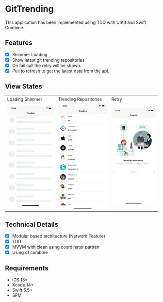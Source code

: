 # GitTrending

This application has been implemented using TDD with UIKit and Swift Combine.

## Features

- [x] Shimmer Loading
- [x] Show latest git trending repositories.
- [x] On fail call the retry will be shown.
- [x] Pull to refresh to get the latest data from the api.

## View States
<table>
  <tr>
    <td>Loading Shimmer</td>
    <td>Trending Repositories</td>
    <td>Retry</td>
  </tr>
  <tr>
  <td><img src="ScreenShots/loading shimmer.png" alt="login" width="200"/></td>
    <td><img src="ScreenShots/repositories.png" alt="user posts" width="200"/></td>
    <td><img src="ScreenShots/retry.png" alt="user favourite posts" width="200"/></td>
   </tr>
 </table>

## Technical Details

- [x] Modular based architecture (Network Feature)
- [x] TDD
- [x] MVVM with clean using coordinator pattren
- [x] Using of combine

## Requirements

- iOS 13+ 
- Xcode 14+
- Swift 5.5+
- SPM

